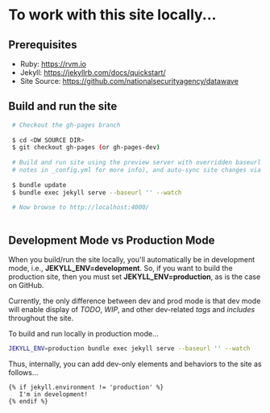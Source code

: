 # To work with this site locally...

## Prerequisites

- Ruby: <https://rvm.io>
- Jekyll: <https://jekyllrb.com/docs/quickstart/>
- Site Source: <https://github.com/nationalsecurityagency/datawave>

## Build and run the site

```bash
 # Checkout the gh-pages branch
 
 $ cd <DW SOURCE DIR>
 $ git checkout gh-pages (or gh-pages-dev)
 
 # Build and run site using the preview server with overridden baseurl (see baseurl configuration
 # notes in _config.yml for more info), and auto-sync site changes via --watch
  
 $ bundle update
 $ bundle exec jekyll serve --baseurl '' --watch
 
 # Now browse to http://localhost:4000/
 
```

## Development Mode vs Production Mode

When you build/run the site locally, you'll automatically be in development mode, i.e., **JEKYLL_ENV=development**.
So, if you want to build the production site, then you must set **JEKYLL_ENV=production**, as is the case on GitHub.

Currently, the only difference between dev and prod mode is that dev mode will enable display of *TODO*, *WIP*,
and other dev-related *tags* and *includes* throughout the site.

To build and run locally in production mode...

```bash
JEKYLL_ENV=production bundle exec jekyll serve --baseurl '' --watch

```

Thus, internally, you can add dev-only elements and behaviors to the site as follows...

```
{% if jekyll.environment != 'production' %}
   I'm in development! 
{% endif %}

```